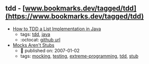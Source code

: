 tdd - [www.bookmarks.dev/tagged/tdd](https://www.bookmarks.dev/tagged/tdd) 
---
* [How to TDD a List Implementation in Java](https://www.baeldung.com/java-test-driven-list)
    * tags: [tdd](../tags/tdd.md), [java](../tags/java.md)
    * :octocat: [github url](https://github.com/eugenp/tutorials/tree/master/core-java-collections)
* [Mocks Aren't Stubs](https://martinfowler.com/articles/mocksArentStubs.html)
    * :calendar: published on: 2007-01-02
    * tags: [mocking](../tags/mocking.md), [testing](../tags/testing.md), [extreme-programming](../tags/extreme-programming.md), [tdd](../tags/tdd.md), [stub](../tags/stub.md)
